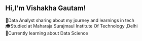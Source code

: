 ## Hi,I'm Vishakha Gautam!

🏫Data Analyst sharing about my journey and learnings in tech<br/>
🎓Studied at Maharaja Surajmaul Institute Of Technology ,Delhi <br/>
💭Currently learning about Data Science
